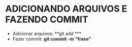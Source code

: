 # ADICIONANDO ARQUIVOS E FAZENDO COMMIT



- Adicionar arquivos: **git add ***
- Fazer commit: **git commit -m "frase"**

